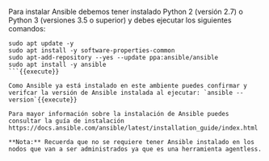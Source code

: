 Para instalar Ansible debemos tener instalado Python 2 (versión 2.7) o Python 3 (versiones 3.5 o superior) y debes ejecutar los siguientes comandos:
```
sudo apt update -y
sudo apt install -y software-properties-common
sudo apt-add-repository --yes --update ppa:ansible/ansible
sudo apt install -y ansible
```{{execute}}

Como Ansible ya está instalado en este ambiente puedes confirmar y verifcar la versión de Ansible instalada al ejecutar: `ansible --version`{{execute}}

Para mayor información sobre la instalación de Ansible puedes consultar la guía de instalación https://docs.ansible.com/ansible/latest/installation_guide/index.html

**Nota:** Recuerda que no se requiere tener Ansible instalado en los nodos que van a ser administrados ya que es una herramienta agentless.